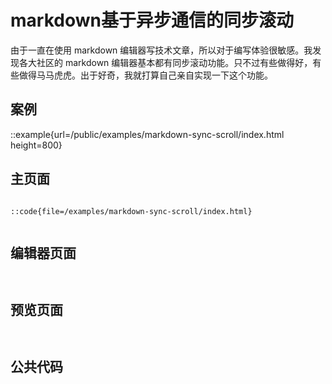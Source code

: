 # markdown基于异步通信的同步滚动

由于一直在使用 markdown 编辑器写技术文章，所以对于编写体验很敏感。我发现各大社区的 markdown 编辑器基本都有同步滚动功能。只不过有些做得好，有些做得马马虎虎。出于好奇，我就打算自己亲自实现一下这个功能。

## 案例

::example{url=/public/examples/markdown-sync-scroll/index.html height=800}

## 主页面
```html {file=/examples/markdown-sync-scroll/index.html}

```

`::code{file=/examples/markdown-sync-scroll/index.html}`


```javascript {file=/examples/markdown-sync-scroll/index.js}
```


## 编辑器页面

```html {file=/examples/markdown-sync-scroll/editor.html}

```

```javascript {file=/examples/markdown-sync-scroll/editor.js}

```


## 预览页面

```html {file=/examples/markdown-sync-scroll/previewer.html}
```

```javascript {file=/examples/markdown-sync-scroll/previewer.js}

```

## 公共代码
```javascript {file=/examples/markdown-sync-scroll/common.js}

```

